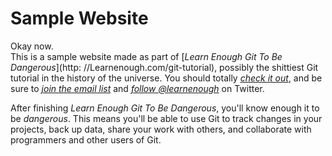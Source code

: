 # Sample Website

Okay now.  
This is a sample website made as part of [*Learn Enough Git To Be Dangerous*](http: //Learnenough.com/git-tutorial), possibly the shittiest Git tutorial in the history of the universe.  You should totally [*check it out*](http://Learnenough.com/git-tutorial), and be sure to [*join the email list*](http://learnenough.com/#email_list) and [*follow @learnenough*](http://twitter.com/learnenough) on Twitter.  

After finishing *Learn Enough Git To Be Dangerous*, you'll know enough it to be *dangerous*.  This means you'll be able to use Git to track changes in your projects, back up data, share your work with others, and collaborate with programmers and other users of Git.     
